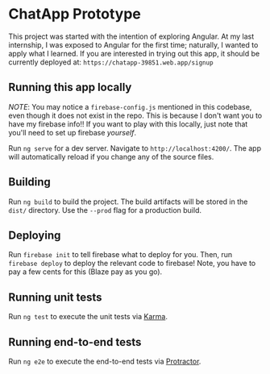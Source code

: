 # ChatApp Prototype

This project was started with the intention of exploring Angular. At my last internship,
I was exposed to Angular for the first time; naturally, I wanted to apply what I learned.
If you are interested in trying out this app, it should be currently deployed at:
`https://chatapp-39851.web.app/signup`

## Running this app locally

*NOTE*: You may notice a `firebase-config.js` mentioned in this codebase, even though it does
not exist in the repo. This is because I don't want you to have my firebase info!! If you
want to play with this locally, just note that you'll need to set up firebase *yourself*.

Run `ng serve` for a dev server. Navigate to `http://localhost:4200/`. The app will automatically reload if you change any of the source files.

## Building

Run `ng build` to build the project. The build artifacts will be stored in the `dist/` directory. Use the `--prod` flag for a production build.

## Deploying
Run `firebase init` to tell firebase what to deploy for you. Then, run `firebase deploy` to
deploy the relevant code to firebase! Note, you have to pay a few cents for this (Blaze pay as you go).

## Running unit tests

Run `ng test` to execute the unit tests via [Karma](https://karma-runner.github.io).

## Running end-to-end tests

Run `ng e2e` to execute the end-to-end tests via [Protractor](http://www.protractortest.org/).